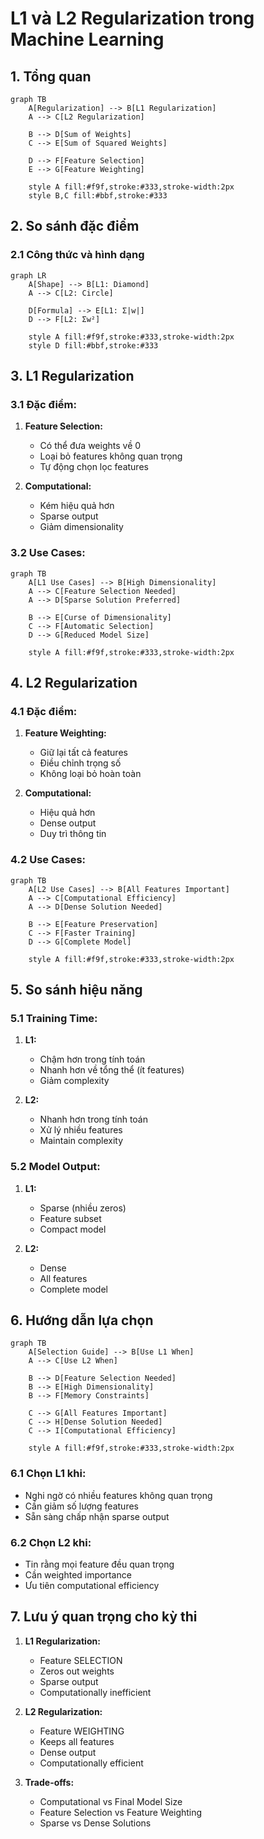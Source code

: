 # L1 và L2 Regularization trong Machine Learning

## 1. Tổng quan

```mermaid
graph TB
    A[Regularization] --> B[L1 Regularization]
    A --> C[L2 Regularization]
    
    B --> D[Sum of Weights]
    C --> E[Sum of Squared Weights]
    
    D --> F[Feature Selection]
    E --> G[Feature Weighting]
    
    style A fill:#f9f,stroke:#333,stroke-width:2px
    style B,C fill:#bbf,stroke:#333
```

## 2. So sánh đặc điểm

### 2.1 Công thức và hình dạng
```mermaid
graph LR
    A[Shape] --> B[L1: Diamond]
    A --> C[L2: Circle]
    
    D[Formula] --> E[L1: Σ|w|]
    D --> F[L2: Σw²]
    
    style A fill:#f9f,stroke:#333,stroke-width:2px
    style D fill:#bbf,stroke:#333
```

## 3. L1 Regularization

### 3.1 Đặc điểm:
1. **Feature Selection:**
   - Có thể đưa weights về 0
   - Loại bỏ features không quan trọng
   - Tự động chọn lọc features

2. **Computational:**
   - Kém hiệu quả hơn
   - Sparse output
   - Giảm dimensionality

### 3.2 Use Cases:
```mermaid
graph TB
    A[L1 Use Cases] --> B[High Dimensionality]
    A --> C[Feature Selection Needed]
    A --> D[Sparse Solution Preferred]
    
    B --> E[Curse of Dimensionality]
    C --> F[Automatic Selection]
    D --> G[Reduced Model Size]
    
    style A fill:#f9f,stroke:#333,stroke-width:2px
```

## 4. L2 Regularization

### 4.1 Đặc điểm:
1. **Feature Weighting:**
   - Giữ lại tất cả features
   - Điều chỉnh trọng số
   - Không loại bỏ hoàn toàn

2. **Computational:**
   - Hiệu quả hơn
   - Dense output
   - Duy trì thông tin

### 4.2 Use Cases:
```mermaid
graph TB
    A[L2 Use Cases] --> B[All Features Important]
    A --> C[Computational Efficiency]
    A --> D[Dense Solution Needed]
    
    B --> E[Feature Preservation]
    C --> F[Faster Training]
    D --> G[Complete Model]
    
    style A fill:#f9f,stroke:#333,stroke-width:2px
```

## 5. So sánh hiệu năng

### 5.1 Training Time:
1. **L1:**
   - Chậm hơn trong tính toán
   - Nhanh hơn về tổng thể (ít features)
   - Giảm complexity

2. **L2:**
   - Nhanh hơn trong tính toán
   - Xử lý nhiều features
   - Maintain complexity

### 5.2 Model Output:
1. **L1:**
   - Sparse (nhiều zeros)
   - Feature subset
   - Compact model

2. **L2:**
   - Dense
   - All features
   - Complete model

## 6. Hướng dẫn lựa chọn

```mermaid
graph TB
    A[Selection Guide] --> B[Use L1 When]
    A --> C[Use L2 When]
    
    B --> D[Feature Selection Needed]
    B --> E[High Dimensionality]
    B --> F[Memory Constraints]
    
    C --> G[All Features Important]
    C --> H[Dense Solution Needed]
    C --> I[Computational Efficiency]
    
    style A fill:#f9f,stroke:#333,stroke-width:2px
```

### 6.1 Chọn L1 khi:
- Nghi ngờ có nhiều features không quan trọng
- Cần giảm số lượng features
- Sẵn sàng chấp nhận sparse output

### 6.2 Chọn L2 khi:
- Tin rằng mọi feature đều quan trọng
- Cần weighted importance
- Ưu tiên computational efficiency

## 7. Lưu ý quan trọng cho kỳ thi

1. **L1 Regularization:**
   - Feature SELECTION
   - Zeros out weights
   - Sparse output
   - Computationally inefficient

2. **L2 Regularization:**
   - Feature WEIGHTING
   - Keeps all features
   - Dense output
   - Computationally efficient

3. **Trade-offs:**
   - Computational vs Final Model Size
   - Feature Selection vs Feature Weighting
   - Sparse vs Dense Solutions